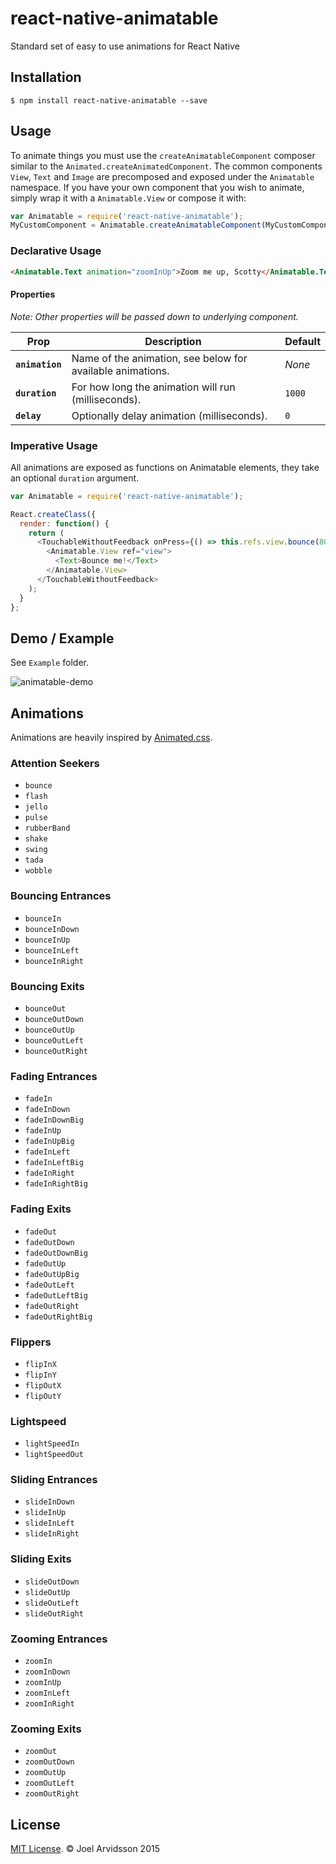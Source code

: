 # react-native-animatable
Standard set of easy to use animations for React Native

## Installation

`$ npm install react-native-animatable --save`

## Usage

To animate things you must use the `createAnimatableComponent` composer similar to the `Animated.createAnimatedComponent`. The common components `View`, `Text` and `Image` are precomposed and exposed under the `Animatable` namespace. If you have your own component that you wish to animate, simply wrap it with a `Animatable.View` or compose it with:

```js
var Animatable = require('react-native-animatable');
MyCustomComponent = Animatable.createAnimatableComponent(MyCustomComponent);
```

### Declarative Usage

```html
<Animatable.Text animation="zoomInUp">Zoom me up, Scotty</Animatable.Text>;
```

#### Properties
*Note: Other properties will be passed down to underlying component.*

| Prop | Description | Default |
|---|---|---|
|**`animation`**|Name of the animation, see below for available animations. |*None*|
|**`duration`**|For how long the animation will run (milliseconds). |`1000`|
|**`delay`**|Optionally delay animation (milliseconds). |`0`|

### Imperative Usage

All animations are exposed as functions on Animatable elements, they take an optional `duration` argument.

```js
var Animatable = require('react-native-animatable');

React.createClass({
  render: function() {
    return (
      <TouchableWithoutFeedback onPress={() => this.refs.view.bounce(800);>
        <Animatable.View ref="view">
          <Text>Bounce me!</Text>
        </Animatable.View>
      </TouchableWithoutFeedback>
    );
  }
};
```

## Demo / Example

See `Example` folder. 

![animatable-demo](https://cloud.githubusercontent.com/assets/378279/10567141/079de586-75c9-11e5-8ea4-e63c0176f519.gif)

## Animations

Animations are heavily inspired by [Animated.css](https://daneden.github.io/animate.css/).

### Attention Seekers

* `bounce`
* `flash`
* `jello`
* `pulse`
* `rubberBand`
* `shake`
* `swing`
* `tada`
* `wobble`

### Bouncing Entrances

* `bounceIn`
* `bounceInDown`
* `bounceInUp`
* `bounceInLeft`
* `bounceInRight`

### Bouncing Exits

* `bounceOut`
* `bounceOutDown`
* `bounceOutUp`
* `bounceOutLeft`
* `bounceOutRight`

### Fading Entrances

* `fadeIn`
* `fadeInDown`
* `fadeInDownBig`
* `fadeInUp`
* `fadeInUpBig`
* `fadeInLeft`
* `fadeInLeftBig`
* `fadeInRight`
* `fadeInRightBig`

### Fading Exits

* `fadeOut`
* `fadeOutDown`
* `fadeOutDownBig`
* `fadeOutUp`
* `fadeOutUpBig`
* `fadeOutLeft`
* `fadeOutLeftBig`
* `fadeOutRight`
* `fadeOutRightBig`

### Flippers

* `flipInX`
* `flipInY`
* `flipOutX`
* `flipOutY`

### Lightspeed

* `lightSpeedIn`
* `lightSpeedOut`

### Sliding Entrances

* `slideInDown`
* `slideInUp`
* `slideInLeft`
* `slideInRight`

### Sliding Exits

* `slideOutDown`
* `slideOutUp`
* `slideOutLeft`
* `slideOutRight`

### Zooming Entrances

* `zoomIn`
* `zoomInDown`
* `zoomInUp`
* `zoomInLeft`
* `zoomInRight`

### Zooming Exits

* `zoomOut`
* `zoomOutDown`
* `zoomOutUp`
* `zoomOutLeft`
* `zoomOutRight`


## License

[MIT License](http://opensource.org/licenses/mit-license.html). © Joel Arvidsson 2015
